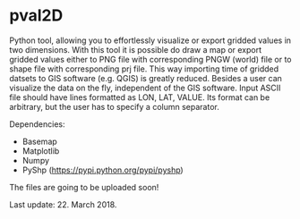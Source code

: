 # pval2D
Python tool, allowing you to effortlessly visualize or export gridded values in two dimensions. With this tool it is possible do draw a map or export gridded values either to PNG file with corresponding PNGW (world) file or to shape file with corresponding prj file. This way importing time of gridded datsets to GIS software (e.g. QGIS) is greatly reduced. Besides a user can visualize the data on the fly, independent of the GIS software. Input ASCII file should have lines formatted as LON, LAT, VALUE. Its format can be arbitrary, but the user has to specify a column separator.

Dependencies:
- Basemap
- Matplotlib
- Numpy
- PyShp (https://pypi.python.org/pypi/pyshp)

The files are going to be uploaded soon!

Last update: 22. March 2018.
